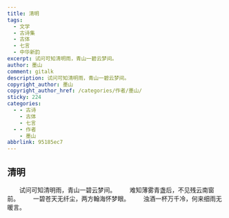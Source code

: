 ```yaml
---
title: 清明
tags:
  - 文学
  - 古诗集
  - 古体
  - 七言
  - 中华新韵
excerpt: 试问可知清明雨，青山一碧云梦间。
author: 墨山
comment: gitalk
description: 试问可知清明雨，青山一碧云梦间。
copyright_author: 墨山
copyright_author_href: /categories/作者/墨山/
sticky: 224
categories:
  - - 古诗
    - 古体
    - 七言
  - - 作者
    - 墨山
abbrlink: 95185ec7
---
```

## 清明
&emsp;&emsp;试问可知清明雨，青山一碧云梦间。
&emsp;&emsp;难知薄雾青盏后，不见残云南窗前。
&emsp;&emsp;一碧苍天无纤尘，两方翰海怀梦眼。
&emsp;&emsp;浊酒一杯万千冷，何来细雨无暖言。
